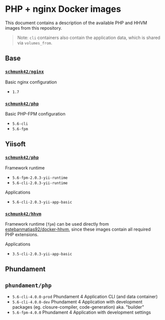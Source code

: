 # PHP + nginx Docker images

This document contains a description of the available PHP and HHVM images from this repository.

> Note: `cli` containers also contain the application data, which is shared via `volumes_from`.

## Base

### [`schmunk42/nginx`](https://registry.hub.docker.com/u/schmunk42/nginx/)

Basic nginx configuration

- `1.7`

### [`schmunk42/php`](https://registry.hub.docker.com/u/schmunk42/php/)

Basic PHP-FPM configuration

- `5.6-cli`
- `5.6-fpm` 


## Yiisoft

### [`schmunk42/php`](https://registry.hub.docker.com/u/schmunk42/php/)

Framework runtime

- `5.6-fpm-2.0.3-yii-runtime`
- `5.6-cli-2.0.3-yii-runtime`

Applications

- `5.6-cli-2.0.3-yii-app-basic`

### [`schmunk42/hhvm`](https://registry.hub.docker.com/u/schmunk42/hhvm/)

Framework runtime (`fpm`) can be used directly from [estebanmatias92/docker-hhvm](https://github.com/estebanmatias92/docker-hhvm),
since these images contain all required PHP extensions.

Applications

- `3.5-cli-2.0.3-yii-app-basic`


## Phundament

## `phundament/php`

- `5.6-cli-4.0.0-prod` Phundament 4 Application CLI (and data container)
- `5.6-cli-4.0.0-dev` Phundament 4 Application with development packages (eg. closure-compiler, code-generation) aka. "builder"
- `5.6-fpm-4.0.0` Phundament 4 Application with development settings
